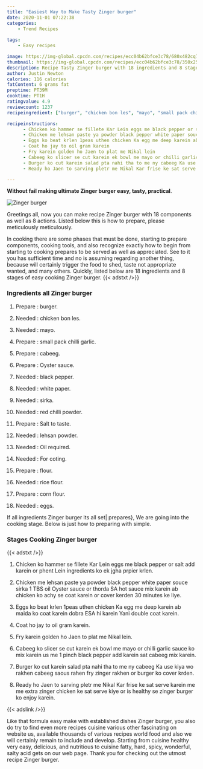 ```yaml
---
title: "Easiest Way to Make Tasty Zinger burger"
date: 2020-11-01 07:22:38
categories:
    - Trend Recipes
    
tags:
    - Easy recipes

image: https://img-global.cpcdn.com/recipes/ecc04b62bfce3c78/680x482cq70/zinger-burger-recipe-main-photo.jpg
thumbnail: https://img-global.cpcdn.com/recipes/ecc04b62bfce3c78/350x250cq70/zinger-burger-recipe-main-photo.jpg
description: Recipe Tasty Zinger burger with 18 ingredients and 8 stages of easy cooking.
author: Justin Newton
calories: 116 calories
fatContent: 6 grams fat
preptime: PT39M
cooktime: PT1H
ratingvalue: 4.9
reviewcount: 1237
recipeingredient: ["burger", "chicken bon les", "mayo", "small pack chilli garlic", "cabeeg", "Oyster sauce", "black pepper", "white paper", "sirka", "red chilli powder", "Salt to taste", "lehsan powder", "Oil required", "For coting", "flour", "rice flour", "corn flour", "eggs"]

recipeinstructions: 
      - Chicken ko hammer se fillete Kar Lein eggs me black pepper or salt add karein or phent Lein ingredients ko ek jgha prpier krlen 
      - Chicken me lehsan paste ya powder black pepper white paper souce sirka 1 TBS oil Oyster sauce or thorda SA hot sauce mix karein ab chicken ko achy se coat karein or cover kerden 30 minutes ke liye 
      - Eggs ko beat krlen 1peas uthen chicken Ka egg me deep karein ab maida ko coat karein dobra ESA hi karein Yani double coat karein 
      - Coat ho jay to oil gram karein 
      - Fry karein golden ho Jaen to plat me Nikal lein 
      - Cabeeg ko slicer se cut karein ek bowl me mayo or chilli garlic sauce ko mix karein us me 1 pinch black pepper add karein sat cabeeg mix karein 
      - Burger ko cut karein salad pta nahi tha to me ny cabeeg Ka use kiya wo rakhen cabeeg saous rahen fry zinger rakhen or burger ko cover krden 
      - Ready ho Jaen to sarving pletr me Nikal Kar frise ke sat serve karein me me extra zinger chicken ke sat serve kiye or is healthy se zinger burger ko enjoy karein

---
```




**Without fail making ultimate Zinger burger easy, tasty, practical**. 


![Zinger burger](https://img-global.cpcdn.com/recipes/ecc04b62bfce3c78/680x482cq70/zinger-burger-recipe-main-photo.jpg "Zinger burger")




Greetings all, now you can make recipe Zinger burger with 18 components as well as 8 actions. Listed below this is how to prepare, please meticulously meticulously.

In cooking there are some phases that must be done, starting to prepare components, cooking tools, and also recognize exactly how to begin from starting to cooking prepares to be served as well as appreciated. See to it you has sufficient time and no is assuming regarding another thing, because will certainly trigger the food to shed, taste not appropriate wanted, and many others. Quickly, listed below are 18 ingredients and 8 stages of easy cooking Zinger burger.
{{< adstxt />}}

### Ingredients all Zinger burger


1. Prepare  : burger.

1. Needed  : chicken bon les.

1. Needed  : mayo.

1. Prepare  : small pack chilli garlic.

1. Prepare  : cabeeg.

1. Prepare  : Oyster sauce.

1. Needed  : black pepper.

1. Needed  : white paper.

1. Needed  : sirka.

1. Needed  : red chilli powder.

1. Prepare  : Salt to taste.

1. Needed  : lehsan powder.

1. Needed  : Oil required.

1. Needed  : For coting.

1. Prepare  : flour.

1. Needed  : rice flour.

1. Prepare  : corn flour.

1. Needed  : eggs.



If all ingredients Zinger burger its all set| prepares}, We are going into the cooking stage. Below is just how to preparing with simple.

### Stages Cooking Zinger burger

{{< adstxt />}}


1. Chicken ko hammer se fillete Kar Lein eggs me black pepper or salt add karein or phent Lein ingredients ko ek jgha prpier krlen.



1. Chicken me lehsan paste ya powder black pepper white paper souce sirka 1 TBS oil Oyster sauce or thorda SA hot sauce mix karein ab chicken ko achy se coat karein or cover kerden 30 minutes ke liye.



1. Eggs ko beat krlen 1peas uthen chicken Ka egg me deep karein ab maida ko coat karein dobra ESA hi karein Yani double coat karein.



1. Coat ho jay to oil gram karein.



1. Fry karein golden ho Jaen to plat me Nikal lein.



1. Cabeeg ko slicer se cut karein ek bowl me mayo or chilli garlic sauce ko mix karein us me 1 pinch black pepper add karein sat cabeeg mix karein.



1. Burger ko cut karein salad pta nahi tha to me ny cabeeg Ka use kiya wo rakhen cabeeg saous rahen fry zinger rakhen or burger ko cover krden.



1. Ready ho Jaen to sarving pletr me Nikal Kar frise ke sat serve karein me me extra zinger chicken ke sat serve kiye or is healthy se zinger burger ko enjoy karein.





{{< adslink />}}

Like that formula easy make with established dishes Zinger burger, you also do try to find even more recipes cuisine various other fascinating on website us, available thousands of various recipes world food and also we will certainly remain to include and develop. Starting from cuisine healthy very easy, delicious, and nutritious to cuisine fatty, hard, spicy, wonderful, salty acid gets on our web page. Thank you for checking out the utmost recipe Zinger burger.
